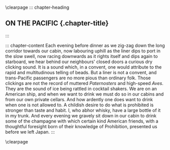\clearpage
::: chapter-heading
## ON THE PACIFIC {.chapter-title}
:::

::: chapter-content
Each evening before dinner as we zig-zag down the long corridor towards
our cabin, now labouring uphill as the liner dips to port in the slow
swell, now racing downwards as it rights itself and dips again to
starboard, we hear behind our neighbours' closed doors a curious dry
clicking sound. It is a sound which, in a convent, one would attribute
to the rapid and multitudinous telling of beads. But a liner is not a
convent, and trans-Pacific passengers are no more pious than ordinary
folk. Those clickings are not the record of muttered *Paternosters* and
high-speed *Aves*. They are the sound of ice being rattled in cocktail
shakers. We are on an American ship, and when we want to drink we must
do so in our cabins and from our own private cellars. And how ardently
one does want to drink when one is not allowed to. A childish desire to
do what is prohibited is stronger than taste and habit. I, who abhor
whisky, have a large bottle of it in my trunk. And every evening we
gravely sit down in our cabin to drink some of the champagne with which
certain kind American friends, with a thoughtful foresight born of their
knowledge of Prohibition, presented us before we left Japan.
:::


\clearpage
